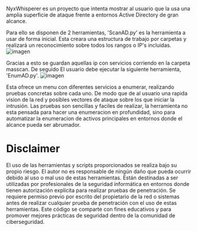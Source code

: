 
NyxWhisperer es un proyecto que intenta mostrar al usuario que la usa una amplia superficie de ataque frente a entornos Active Directory de gran alcance. 

Para ello se disponen de 2 herramientas, 'ScanAD.py' es la herramienta a usar de forma inicial. Esta creara una estructura de trabajo por carpetas y realizará un reconocimiento sobre todos los rangos o IP's incluidas.
![imagen](https://github.com/v1chul/NyxWhisperer/assets/123640456/0dfe6c70-d816-4b7c-9d1d-c92e6abcb776)

Gracias a esto se guardan aquellas ip con servicios corriendo en la carpeta masscan. De seguido El usuario debe ejecutar la siguiente herramienta, 'EnumAD.py'. 
![imagen](https://github.com/v1chul/NyxWhisperer/assets/123640456/d7ad711f-9b06-42ac-b0bf-c81ca0ee96fc)

Esta ofrece un menu con diferentes servicios a enumerar, realizando pruebas concretas sobre cada uno. De modo que de al usuario una rapida vision de la red y posibles vectores de ataque sobre los que iniciar la intrusión. 
Las pruebas son sencillas y faciles de realizar, la herramienta no esta pensada para hacer una enumeracion en profundidad, sino para automatizar la enumeracion de activos principales en entornos donde el alcance pueda ser abrumador.

# Disclaimer
El uso de las herramientas y scripts proporcionados se realiza bajo su propio riesgo.
El autor no es responsable de ningún daño que pueda ocurrir debido al uso o mal uso de estas herramientas. Están destinadas a ser utilizadas por profesionales de la seguridad informática en entornos donde tienen autorización explícita para realizar pruebas de penetración.
Se requiere permiso previo por escrito del propietario de la red o sistemas antes de realizar cualquier prueba de penetración con el uso de estas herramientas.
Este código se comparte con fines educativos y para promover mejores prácticas de seguridad dentro de la comunidad de ciberseguridad.
